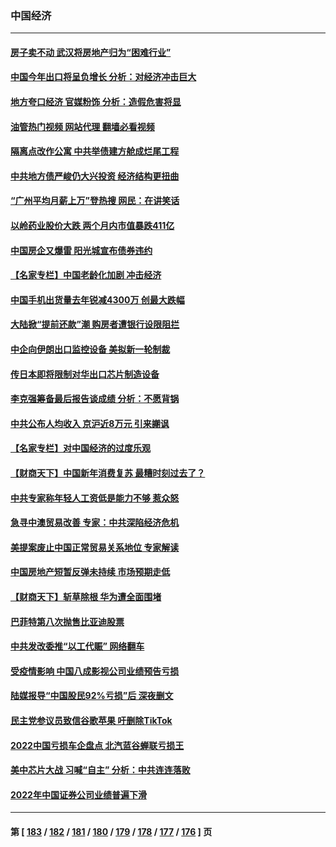 ### 中国经济
---
#### [房子卖不动 武汉将房地产归为“困难行业”](../../pages/ncid283/n13925300.md?02090045) 
#### [中国今年出口将呈负增长 分析：对经济冲击巨大](../../pages/ncid283/n13924797.md?02090045) 
#### [地方夸口经济 官媒粉饰 分析：造假危害将显](../../pages/ncid283/n13924447.md?02090045) 
#### [油管热门视频 网站代理 翻墙必看视频](http://138.2.39.72:81/youtube.html?epic-marker?02090045)
#### [隔离点改作公寓 中共举债建方舱成烂尾工程](../../pages/ncid283/n13924106.md?02090045) 
#### [中共地方债严峻仍大兴投资 经济结构更扭曲](../../pages/ncid283/n13924082.md?02090045) 
#### [“广州平均月薪上万”登热搜 网民：在讲笑话](../../pages/ncid283/n13923780.md?02090045) 
#### [以岭药业股价大跌 两个月内市值暴跌411亿](../../pages/ncid283/n13923641.md?02090045) 
#### [中国房企又爆雷 阳光城宣布债券违约](../../pages/ncid283/n13923436.md?02090045) 
#### [【名家专栏】中国老龄化加剧 冲击经济](../../pages/ncid283/n13919481.md?02090045) 
#### [中国手机出货量去年锐减4300万 创最大跌幅](../../pages/ncid283/n13923358.md?02090045) 
#### [大陆掀“提前还款”潮 购房者遭银行设限阻拦](../../pages/ncid283/n13922681.md?02090045) 
#### [中企向伊朗出口监控设备 美拟新一轮制裁](../../pages/ncid283/n13922626.md?02090045) 
#### [传日本即将限制对华出口芯片制造设备](../../pages/ncid283/n13922492.md?02090045) 
#### [李克强筹备最后报告谈成绩 分析：不愿背锅](../../pages/ncid283/n13922348.md?02090045) 
#### [中共公布人均收入 京沪近8万元 引来謿讽](../../pages/ncid283/n13922312.md?02090045) 
#### [【名家专栏】对中国经济的过度乐观](../../pages/ncid283/n13921749.md?02090045) 
#### [【财商天下】中国新年消费复苏 最糟时刻过去了？](../../pages/ncid283/n13921935.md?02090045) 
#### [中共专家称年轻人工资低是能力不够 惹众怒](../../pages/ncid283/n13921285.md?02090045) 
#### [急寻中澳贸易改善 专家：中共深陷经济危机](../../pages/ncid283/n13921153.md?02090045) 
#### [美提案废止中国正常贸易关系地位 专家解读](../../pages/ncid283/n13921230.md?02090045) 
#### [中国房地产短暂反弹未持续 市场预期走低](../../pages/ncid283/n13921193.md?02090045) 
#### [【财商天下】斩草除根 华为遭全面围堵](../../pages/ncid283/n13921248.md?02090045) 
#### [巴菲特第八次抛售比亚迪股票](../../pages/ncid283/n13921227.md?02090045) 
#### [中共发改委推“以工代赈” 网络翻车](../../pages/ncid283/n13921125.md?02090045) 
#### [受疫情影响 中国八成影视公司业绩预告亏损](../../pages/ncid283/n13921199.md?02090045) 
#### [陆媒报导“中国股民92%亏损”后 深夜删文](../../pages/ncid283/n13921080.md?02090045) 
#### [民主党参议员致信谷歌苹果 吁删除TikTok](../../pages/ncid283/n13920988.md?02090045) 
#### [2022中国亏损车企盘点 北汽蓝谷蝉联亏损王](../../pages/ncid283/n13920391.md?02090045) 
#### [美中芯片大战 习喊“自主” 分析：中共连连落败](../../pages/ncid283/n13920089.md?02090045) 
#### [2022年中国证券公司业绩普遍下滑](../../pages/ncid283/n13920380.md?02090045) 

---
#### 第 [ [183](./183.md?02090045) / [182](./182.md?02090045) / [181](./181.md?02090045) / [180](./180.md?02090045) / [179](./179.md?02090045) / [178](./178.md?02090045) / [177](./177.md?02090045) / [176](./176.md?02090045) ] 页
